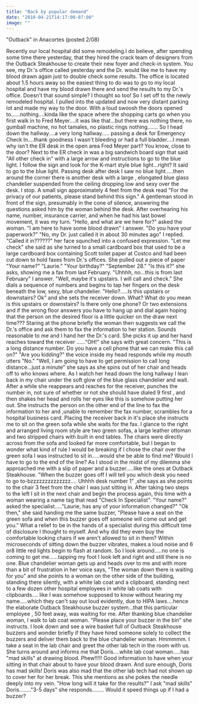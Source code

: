```yaml
---
title: "Back by popular demand"
date: "2010-04-21T14:17:00-07:00"
image: ""
---
```


"Outback" in Anacortes (posted 2/08)

Recently our local hospital did some remodeling.I do believe, after spending some time there yesterday, that they hired the crack team of designers from the Outback Steakhouse to create their new foyer and check-in system. You see, my Dr.'s office called yesterday and the Dr. would like me to have my blood drawn again just to double check some results. The office is located about 1.5 hours away so the easiest thing to do was to go to my local hospital and have my blood drawn there and send the results to my Dr.'s office. Doesn't that sound simple? I thought so too! So I set off to the newly remodeled hospital. I pulled into the updated and now very distant parking lot and made my way to the door. With a loud swoosh the doors opened to......nothing....kinda like the space where the shopping carts go when you first walk in to Fred Meyer....it was like that...but there was nothing there, no gumball machine, no hot tamales, no plastic rings nothing....... So I head down the hallway....a very long hallway..... passing a desk for Emergency Check In....thank goodness I wasn't bleeding or had a full bladder....I mean why isn't the ER desk in the open area Fred Meyer part? You know, close to the door? 
Next to the ER check in was a big sandwich board sign that said "All other check in" with a large arrow and instructions to go to the blue light. I follow the sign and look for the K-mart style blue light...right? It said to go to the blue light. Passing desk after desk I saw no blue light.....then around the corner there is another desk with a large , elongated blue glass chandelier suspended from the ceiling dropping low and sexy over the desk. I stop. A small sign approximately 4 feet from the desk read "For the privacy of our patients, please stand behind this sign." A gentleman stood in front of the sign, presumably in the cone of silence, answering the questions asked him by the woman behind the desk. After overhearing his name, number, insurance carrier, and when he had his last bowel movement, it was my turn. "Hello, and what are we here for?" asked the woman. "I am here to have some blood drawn" I answer. "Do you have your paperwork?" "No, my Dr. just called it in about 30 minutes ago" I replied. "Called it in??????" her face squnched into a confused expression. "Let me check" she said as she turned to a small cardboard box that used to be a large cardboard box containing Scott toilet paper at Costco and had been cut down to hold faxes from Dr.'s offices. She pulled out a piece of paper "Your name?" "Laurie." "Your birthday?" "September 28." "Is this it?" she asks, showing me a fax from last February. "Uhhhh, no...this is from last February" I answer. "Well, maybe it's upstairs. I will call and check." She dials a sequence of numbers and begins to tap her fingers on the desk beneath the low, sexy, blue chandelier. "Hello?.....Is this upstairs or downstairs? Ok" and she sets the receiver down. What? What do you mean is this upstairs or downstairs? Is there only one phone? Or two extensions and if the wrong floor answers you have to hang up and dial again hoping that the person on the desired floor is a little quicker on the draw next time??? 
Staring at the phone briefly the woman then suggests we call the Dr.'s office and ask them to fax the information to her station. Sounds reasonable to me and I hand her the Dr.'s card. She picks it up and her hand reaches toward the receiver ......"OH!" she says with great concern. "This is a long distance number. Do you have a cell phone that we can make this call on?" "Are you kidding?" the voice inside my head responds while my mouth utters "No." "Well, I am going to have to get permission to call long distance...just a minute" she says as she spins out of her chair and heads off to who knows where. As I watch her head down the long hallway I lean back in my chair under the soft glow of the blue glass chandelier and wait. 
After a while she reappears and reaches for the receiver, punches the number in, not sure of whether or not she should have dialed 9 first , and then shakes her head and rolls her eyes like this is somehow putting her out. She instructs the person on the other end of the line to fax the information to her and ,unable to remember the fax number, scrambles for a hospital business card. Placing the receiver back in it's place she instructs me to sit on the green sofa while she waits for the fax. I glance to the right and arranged living room style are two green sofas, a large leather ottoman and two stripped chairs with built in end tables. The chairs were directly across from the sofa and looked far more comfortable, but I began to wonder what kind of rule I would be breaking if I chose the chair over the green sofa I was instructed to sit in.....would she be able to find me? Would I have to go to the end of the line? As I stood in the midst of my dilemma she approached me with a slip of paper and a buzzer.....like the ones at Outback Steakhouse. "When the buzzer goes off I will tell you which desk you need to go 
to-bzzzzzzzzzzzzzz.... Uhhhh desk number 1" ,she says as she points to the chair 3 feet from the chair I was just sitting in. After taking two steps to the left I sit in the next chair and begin the process again, this time with a woman wearing a name tag that read "Check In Specialist". "Your name?" asked the specialist....."Laurie, has any of your information changed?" "Ok then," she said handing me the same buzzer, "Please have a seat on the green sofa and when this buzzer goes off someone will come out and get you." What a relief to be in the hands of a specialist during this difficult time of disclosure I thought to myself. And why did they even buy the comfortable looking chairs if we aren't allowed to sit in them?
Within microseconds of sitting down the buzzer vibrates, makes a loud noise and 6 or8 little red lights begin to flash at random. So I look around.....no one is coming to get me......tapping my foot I look left and right and still there is no one. Blue chandelier woman gets up and heads over to me and with more than a bit of frustration in her voice says, "The woman down there is waiting for you" and she points to a woman on the other side of the building, standing there silently, with a white lab coat and a clipboard, standing next to a few dozen other hospital employees in white lab coats with clipboards.... like I was somehow supposed to know without hearing my name.....which they can't say out loud evidently, due to HIPA laws....hence the elaborate Outback Steakhouse buzzer system...that this particular employee , 50 feet away, was waiting for me. 
After thanking blue chandelier woman, I walk to lab coat woman. "Please place your buzzer in the bin" she instructs. I look down and see a wire basket full of Outback Steakhouse buzzers and wonder briefly if they have hired someone solely to collect the buzzers and deliver them back to the blue chandelier woman. Hmmmmm.
I take a seat in the lab chair and greet the other lab tech in the room with us. She turns around and informs me that Doris....white lab coat woman.....has "mad skills" at drawing blood. Phew!!!!! Good information to have when your sitting in that chair about to have your blood drawn. And sure enough, Doris has mad skills! Doris was also mad that the other lab tech had not shown up to cover her for her break. This she mentions as she pokes the needle deeply into my vein. 
"How long will it take for the results?" I ask "mad skills" Doris........"3-5 days" she responds........
Would it speed things up if I had a buzzer?